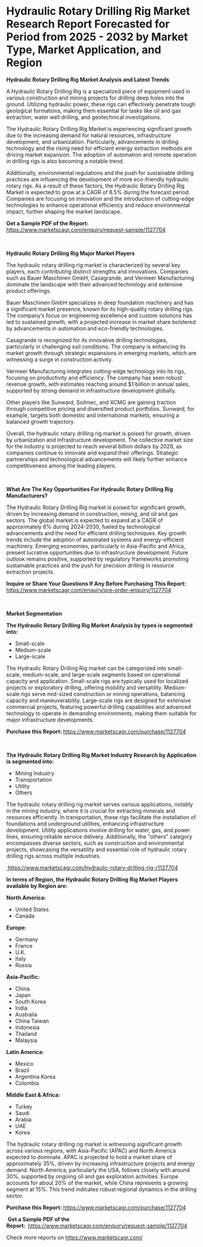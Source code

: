 <p><h1>Hydraulic Rotary Drilling Rig Market Research Report Forecasted for Period from 2025 -  2032 by Market Type, Market Application, and Region</h1></p><p><strong>Hydraulic Rotary Drilling Rig Market Analysis and Latest Trends</strong></p>
<p><p>A Hydraulic Rotary Drilling Rig is a specialized piece of equipment used in various construction and mining projects for drilling deep holes into the ground. Utilizing hydraulic power, these rigs can effectively penetrate tough geological formations, making them essential for tasks like oil and gas extraction, water well drilling, and geotechnical investigations. </p><p>The Hydraulic Rotary Drilling Rig Market is experiencing significant growth due to the increasing demand for natural resources, infrastructure development, and urbanization. Particularly, advancements in drilling technology and the rising need for efficient energy extraction methods are driving market expansion. The adoption of automation and remote operation in drilling rigs is also becoming a notable trend. </p><p>Additionally, environmental regulations and the push for sustainable drilling practices are influencing the development of more eco-friendly hydraulic rotary rigs. As a result of these factors, the Hydraulic Rotary Drilling Rig Market is expected to grow at a CAGR of 8.5% during the forecast period. Companies are focusing on innovation and the introduction of cutting-edge technologies to enhance operational efficiency and reduce environmental impact, further shaping the market landscape.</p></p>
<p><strong>Get a Sample PDF of the Report:&nbsp;</strong> <a href="https://www.marketscagr.com/enquiry/request-sample/1127704?utm_campaign=1905&utm_medium=2&utm_source=Github&utm_content=ia&utm_term=06032025&utm_id=hydraulic-rotary-drilling-rig">https://www.marketscagr.com/enquiry/request-sample/1127704</a></p>
<p>&nbsp;</p>
<p><strong>Hydraulic Rotary Drilling Rig Major Market Players</strong></p>
<p><p>The hydraulic rotary drilling rig market is characterized by several key players, each contributing distinct strengths and innovations. Companies such as Bauer Maschinen GmbH, Casagrande, and Vermeer Manufacturing dominate the landscape with their advanced technology and extensive product offerings.</p><p>Bauer Maschinen GmbH specializes in deep foundation machinery and has a significant market presence, known for its high-quality rotary drilling rigs. The company’s focus on engineering excellence and custom solutions has led to sustained growth, with a projected increase in market share bolstered by advancements in automation and eco-friendly technologies.</p><p>Casagrande is recognized for its innovative drilling technologies, particularly in challenging soil conditions. The company is enhancing its market growth through strategic expansions in emerging markets, which are witnessing a surge in construction activity.</p><p>Vermeer Manufacturing integrates cutting-edge technology into its rigs, focusing on productivity and efficiency. The company has seen robust revenue growth, with estimates reaching around $1 billion in annual sales, supported by strong demand in infrastructure development globally.</p><p>Other players like Sunward, Soilmec, and XCMG are gaining traction through competitive pricing and diversified product portfolios. Sunward, for example, targets both domestic and international markets, ensuring a balanced growth trajectory.</p><p>Overall, the hydraulic rotary drilling rig market is poised for growth, driven by urbanization and infrastructure development. The collective market size for the industry is projected to reach several billion dollars by 2028, as companies continue to innovate and expand their offerings. Strategic partnerships and technological advancements will likely further enhance competitiveness among the leading players.</p></p>
<p>&nbsp;</p>
<p><strong>What Are The Key Opportunities For Hydraulic Rotary Drilling Rig Manufacturers?</strong></p>
<p><p>The Hydraulic Rotary Drilling Rig market is poised for significant growth, driven by increasing demand in construction, mining, and oil and gas sectors. The global market is expected to expand at a CAGR of approximately 6% during 2024-2030, fueled by technological advancements and the need for efficient drilling techniques. Key growth trends include the adoption of automated systems and energy-efficient machinery. Emerging economies, particularly in Asia-Pacific and Africa, present lucrative opportunities due to infrastructure development. Future outlook remains positive, supported by regulatory frameworks promoting sustainable practices and the push for precision drilling in resource extraction projects.</p></p>
<p><strong>Inquire or Share Your Questions If Any Before Purchasing This Report:</strong> <a href="https://www.marketscagr.com/enquiry/pre-order-enquiry/1127704?utm_campaign=1905&utm_medium=2&utm_source=Github&utm_content=ia&utm_term=06032025&utm_id=hydraulic-rotary-drilling-rig">https://www.marketscagr.com/enquiry/pre-order-enquiry/1127704</a></p>
<p>&nbsp;</p>
<p><strong>Market Segmentation</strong></p>
<p><strong>The Hydraulic Rotary Drilling Rig Market Analysis by types is segmented into:</strong></p>
<p><ul><li>Small-scale</li><li>Medium-scale</li><li>Large-scale</li></ul></p>
<p><p>The Hydraulic Rotary Drilling Rig market can be categorized into small-scale, medium-scale, and large-scale segments based on operational capacity and application. Small-scale rigs are typically used for localized projects or exploratory drilling, offering mobility and versatility. Medium-scale rigs serve mid-sized construction or mining operations, balancing capacity and maneuverability. Large-scale rigs are designed for extensive commercial projects, featuring powerful drilling capabilities and advanced technology to operate in demanding environments, making them suitable for major infrastructure developments.</p></p>
<p><strong>Purchase this Report:&nbsp;</strong><a href="https://www.marketscagr.com/purchase/1127704?utm_campaign=1905&utm_medium=2&utm_source=Github&utm_content=ia&utm_term=06032025&utm_id=hydraulic-rotary-drilling-rig">https://www.marketscagr.com/purchase/1127704</a></p>
<p>&nbsp;</p>
<p><strong>The Hydraulic Rotary Drilling Rig Market Industry Research by Application is segmented into:</strong></p>
<p><ul><li>Mining Industry</li><li>Transportation</li><li>Utility</li><li>Others</li></ul></p>
<p><p>The hydraulic rotary drilling rig market serves various applications, notably in the mining industry, where it is crucial for extracting minerals and resources efficiently. In transportation, these rigs facilitate the installation of foundations and underground utilities, enhancing infrastructure development. Utility applications involve drilling for water, gas, and power lines, ensuring reliable service delivery. Additionally, the "others" category encompasses diverse sectors, such as construction and environmental projects, showcasing the versatility and essential role of hydraulic rotary drilling rigs across multiple industries.</p></p>
<p><a href="https://www.marketscagr.com/hydraulic-rotary-drilling-rig-r1127704?utm_campaign=1905&utm_medium=2&utm_source=Github&utm_content=ia&utm_term=06032025&utm_id=hydraulic-rotary-drilling-rig">&nbsp;https://www.marketscagr.com/hydraulic-rotary-drilling-rig-r1127704</a></p>
<p><strong>In terms of Region, the Hydraulic Rotary Drilling Rig Market Players available by Region are:</strong></p>
<p>
    <p> <strong> North America: </strong>
        <ul>
            <li>United States</li>
            <li>Canada</li>
        </ul>
        </p> 
    <p> <strong> Europe: </strong>
        <ul>
            <li>Germany</li>
            <li>France</li>
            <li>U.K.</li>
            <li>Italy</li>
            <li>Russia</li>
        </ul>
        </p> 
    <p> <strong> Asia-Pacific: </strong>
        <ul>
            <li>China</li>
            <li>Japan</li>
            <li>South Korea</li>
            <li>India</li>
            <li>Australia</li>
            <li>China Taiwan</li>
            <li>Indonesia</li>
            <li>Thailand</li>
            <li>Malaysia</li>
        </ul>
        </p> 
    <p> <strong> Latin America: </strong>
        <ul>
            <li>Mexico</li>
            <li>Brazil</li>
            <li>Argentina Korea</li>
            <li>Colombia</li>
        </ul>
        </p> 
    <p> <strong> Middle East & Africa: </strong>
        <ul>
            <li>Turkey</li>
            <li>Saudi</li>
            <li>Arabia</li>
            <li>UAE</li>
            <li>Korea</li>
        </ul>
    </p>
    </p>
<p><p>The hydraulic rotary drilling rig market is witnessing significant growth across various regions, with Asia-Pacific (APAC) and North America expected to dominate. APAC is projected to hold a market share of approximately 35%, driven by increasing infrastructure projects and energy demand. North America, particularly the USA, follows closely with around 30%, supported by ongoing oil and gas exploration activities. Europe accounts for about 20% of the market, while China represents a growing segment at 15%. This trend indicates robust regional dynamics in the drilling sector.</p></p>
<p><strong>Purchase this Report: </strong><a href="https://www.marketscagr.com/purchase/1127704?utm_campaign=1905&utm_medium=2&utm_source=Github&utm_content=ia&utm_term=06032025&utm_id=hydraulic-rotary-drilling-rig">https://www.marketscagr.com/purchase/1127704</a></p>
<p>&nbsp;<strong>Get a Sample PDF of the Report:&nbsp;&nbsp;</strong><a href="https://www.marketscagr.com/enquiry/request-sample/1127704?utm_campaign=1905&utm_medium=2&utm_source=Github&utm_content=ia&utm_term=06032025&utm_id=hydraulic-rotary-drilling-rig">https://www.marketscagr.com/enquiry/request-sample/1127704</a></p>
<p><strong></strong></p>
<p>Check more reports on <a href="https://www.marketscagr.com/?utm_campaign=1905&utm_medium=2&utm_source=Github&utm_content=ia&utm_term=06032025&utm_id=hydraulic-rotary-drilling-rig">https://www.marketscagr.com/</a></p>